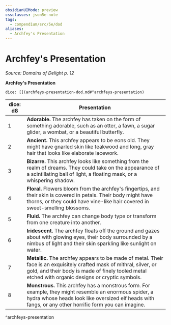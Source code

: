 ```yaml
---
obsidianUIMode: preview
cssclasses: json5e-note
tags:
  - compendium/src/5e/dod
aliases:
  - Archfey's Presentation
---
```

# Archfey's Presentation
*Source: Domains of Delight p. 12* 

**Archfey's Presentation**

`dice: [](archfeys-presentation-dod.md#^archfeys-presentation)`

| dice: d8 | Presentation |
|----------|--------------|
| 1 | **Adorable.** The archfey has taken on the form of something adorable, such as an otter, a fawn, a sugar glider, a wombat, or a beautiful butterfly. |
| 2 | **Ancient.** This archfey appears to be eons old. They might have gnarled skin like teakwood and long, gray hair that looks like elaborate lacework. |
| 3 | **Bizarre.** This archfey looks like something from the realm of dreams. They could take on the appearance of a scintillating ball of light, a floating mask, or a whispering shadow. |
| 4 | **Floral.** Flowers bloom from the archfey's fingertips, and their skin is covered in petals. Their body might have thorns, or they could have vine-like hair covered in sweet-smelling blossoms. |
| 5 | **Fluid.** The archfey can change body type or transform from one creature into another. |
| 6 | **Iridescent.** The archfey floats off the ground and gazes about with glowing eyes, their body surrounded by a nimbus of light and their skin sparkling like sunlight on water. |
| 7 | **Metallic.** The archfey appears to be made of metal. Their face is an exquisitely crafted mask of mithral, silver, or gold, and their body is made of finely tooled metal etched with organic designs or cryptic symbols. |
| 8 | **Monstrous.** This archfey has a monstrous form. For example, they might resemble an enormous spider, a hydra whose heads look like oversized elf heads with fangs, or any other horrific form you can imagine. |
^archfeys-presentation